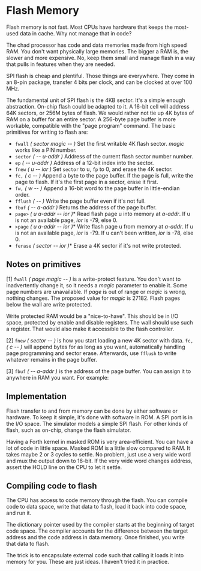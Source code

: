 # Flash Memory

Flash memory is not fast.
Most CPUs have hardware that keeps the most-used data in cache.
Why not manage that in code?

The chad processor has code and data memories made from high speed RAM.
You don't want physically large memories.
The bigger a RAM is, the slower and more expensive.
No, keep them small and manage flash in a way that pulls in features
when they are needed.

SPI flash is cheap and plentiful. Those things are everywhere.
They come in an 8-pin package, transfer 4 bits per clock, and can be clocked
at over 100 MHz.

The fundamental unit of SPI flash is the 4KB sector.
It's a simple enough abstraction. On-chip flash could be adapted to it.
A 16-bit cell will address 64K sectors, or 256M bytes of flash.
We would rather not tie up 4K bytes of RAM on a buffer for an entire sector.
A 256-byte page buffer is more workable, compatible with the "page program" command.
The basic primitives for writing to flash are:

- `fwall` *( sector magic -- )* Set the first writable 4K flash sector.
*magic* works like a PIN number.
- `sector` *( -- u-addr )* Address of the current flash sector number number.
- `ep` *( -- u-addr )* Address of a 12-bit index into the sector.
- `fnew` *( u -- ior )* Set `sector` to u, `fp` to 0, and erase the 4K sector.
- `fc,` *( c -- )* Append a byte to the page buffer. If the page is full,
write the page to flash. If it's the first page in a sector, erase it first.
- `fw,` *( w -- )* Append a 16-bit word to the page buffer in little-endian order.
- `fflush` *( -- )* Write the page buffer even if it's not full.
- `fbuf` *( -- a-addr )* Returns the address of the page buffer.
- `page>` *( u a-addr -- ior )** 
Read flash page u into memory at *a-addr*.
If u is not an available page, *ior* is -79, else 0. 
- `>page` *( u a-addr -- ior )** 
Write flash page u from memory at *a-addr*.
If u is not an available page, *ior* is -79.
If u can't been written, *ior* is -78, else 0.
- `ferase` *( sector -- ior )** 
Erase a 4K sector if it's not write protected.

## Notes on primitives

\[1] `fwall` *( page magic -- )* is a write-protect feature. You don't want to
inadvertently change it, so it needs a *magic* parameter to enable it.
Some page numbers are unavailable. 
If *page* is out of range or *magic* is wrong, nothing changes.
The proposed value for *magic* is 27182.
Flash pages below the wall are write protected.

Write protected RAM would be a "nice-to-have". 
This should be in I/O space, protected by enable and disable registers.
The wall should use such a register.
That would also make it accessible to the flash controller.

\[2] `fnew` *( sector -- )* is how you start loading a new 4K sector with data.
`fc,` *( c -- )* will append bytes for as long as you want, automatically
handling page programming and sector erase. Afterwards, use `fflush` to
write whatever remains in the page buffer.

\[3] `fbuf` *( -- a-addr )* is the address of the page buffer. You can assign it to anywhere in RAM you want. For example:

## Implementation

Flash transfer to and from memory can be done by either software or hardware.
To keep it simple, it's done with software in ROM. A SPI port is in the I/O space.
The simulator models a simple SPI flash.
For other kinds of flash, such as on-chip, change the flash simulator.

Having a Forth kernel in masked ROM is very area-efficient.
You can have a lot of code in little space.
Masked ROM is a little slow compared to RAM.
It takes maybe 2 or 3 cycles to settle.
No problem, just use a very wide word and mux the output down to 16-bit.
If the very wide word changes address, assert the HOLD line on the CPU
to let it settle.

## Compiling code to flash

The CPU has access to code memory through the flash.
You can compile code to data space, write that data to flash,
load it back into code space, and run it.

The dictionary pointer used by the compiler starts at the beginning of target
code space. The compiler accounts for the difference between the target
address and the code address in data memory.
Once finished, you write that data to flash.

The trick is to encapsulate external code such that calling it loads it
into memory for you. These are just ideas. I haven't tried it in practice.

